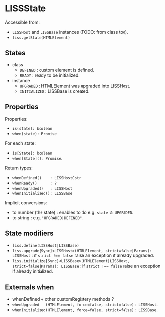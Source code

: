 # LISSState

Accessible from:
- `LISSHost` and `LISSBase` instances (TODO: from class too).
- `liss.getState(HTMLElement)`

## States

- class
    - `DEFINED` : custom element is defined.
    - `READY`   : ready to be initialized.
- instance
    - `UPGRADED`    : HTMLElement was upgraded into LISSHost.
    - `INITIALIZED` : LISSBase is created.

## Properties

Properties:
- `is(state): boolean`
- `when(state): Promise`

For each state:
- `is[State]: boolean`
- `when[State](): Promise`.

Return types:
- `whenDefined()    : LISSHostCstr`
- `whenReady()      : ?`
- `whenUpgraded()   : LISSHost`
- `whenInitialized(): LISSBase`

Implicit conversions:
- to number (the state) : enables to do e.g. `state & UPGRADED`.
- to string : e.g. `"UPGRADED|DEFINED"`.

## State modifiers

- `liss.define(LISSHost|LISSBase)`
- `liss.upgrade[Sync]<LISSHost>(HTMLElement, strict=false|Params): LISSHost` : if `strict !== false` raise an exception if already upgraded.
- `liss.initialize[Sync]<LISSBase>(HTMLElement|LISSHost, strict=false|Params): LISSBase` : if `strict !== false` raise an exception if already initialized.

## Externals when

- whenDefined + other customRegistery methods ?
- `whenUpgraded   (HTMLElement, force=false, strict=false): LISSHost`.
- `whenInitialized(HTMLElement, force=false, strict=false): LISSBase`.